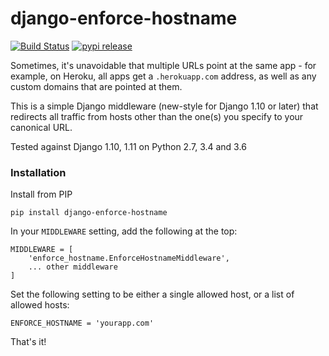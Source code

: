 django-enforce-hostname
=======================

[![Build Status](https://travis-ci.org/dabapps/django-enforce-hostname.svg)](https://travis-ci.org/dabapps/django-enforce-hostname)
[![pypi release](https://img.shields.io/pypi/v/django-enforce-hostname.svg)](https://pypi.python.org/pypi/django-enforce-hostname)

Sometimes, it's unavoidable that multiple URLs point at the same app - for example, on Heroku, all apps get a `.herokuapp.com` address, as well as any custom domains that are pointed at them.

This is a simple Django middleware (new-style for Django 1.10 or later) that redirects all traffic from hosts other than the one(s) you specify to your canonical URL.

Tested against Django 1.10, 1.11 on Python 2.7, 3.4 and 3.6

### Installation

Install from PIP

    pip install django-enforce-hostname

In your `MIDDLEWARE` setting, add the following at the top:

    MIDDLEWARE = [
        'enforce_hostname.EnforceHostnameMiddleware',
        ... other middleware
    ]

Set the following setting to be either a single allowed host, or a list of allowed hosts:

    ENFORCE_HOSTNAME = 'yourapp.com'

That's it!
